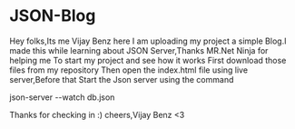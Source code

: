 # JSON-Blog
Hey folks,Its me Vijay Benz here I am uploading my project a simple Blog.I made this while learning about JSON Server,Thanks MR.Net Ninja for helping me
To start my project and see how it works First download those files from my repository
Then open the index.html file using live server,Before that Start the Json server using the command


json-server --watch db.json

Thanks for checking in :)
cheers,Vijay Benz <3
